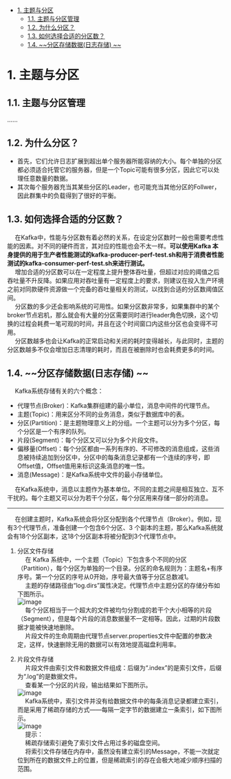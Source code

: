 <!-- TOC -->

- [1. 主题与分区](#1-主题与分区)
    - [1.1. 主题与分区管理](#11-主题与分区管理)
    - [1.2. 为什么分区？](#12-为什么分区)
    - [1.3. 如何选择合适的分区数？](#13-如何选择合适的分区数)
    - [1.4. ~~分区存储数据(日志存储) ~~](#14-分区存储数据日志存储-)

<!-- /TOC -->

# 1. 主题与分区

## 1.1. 主题与分区管理  
......

## 1.2. 为什么分区？  

* 首先，它们允许日志扩展到超出单个服务器所能容纳的大小。每个单独的分区都必须适合托管它的服务器，但是一个Topic可能有很多分区，因此它可以处理任意数量的数据。 
* 其次每个服务器充当其某些分区的Leader，也可能充当其他分区的Follwer，因此群集中的负载得到了很好的平衡。  

<!-- 
&emsp;从数据组织形式来说，kafka有三层形式，kafka有多个主题，每个主题有多个分区，每个分区又有多条消息。  
&emsp;而每个分区可以分布到不同的机器上，这样一来，从服务端来说，分区可以实现高伸缩性，以及负载均衡，动态调节的能力。  
-->

## 1.3. 如何选择合适的分区数？  
&emsp; 在Kafka中，性能与分区数有着必然的关系，在设定分区数时一般也需要考虑性能的因素。对不同的硬件而言，其对应的性能也会不太一样。**可以使用Kafka 本身提供的用于生产者性能测试的kafka-producer-perf-test.sh和用于消费者性能测试的kafka-consumer-perf-test.sh来进行测试。**  
&emsp; 增加合适的分区数可以在一定程度上提升整体吞吐量，但超过对应的阈值之后吞吐量不升反降。如果应用对吞吐量有一定程度上的要求，则建议在投入生产环境之前对同款硬件资源做一个完备的吞吐量相关的测试，以找到合适的分区数阈值区间。  
&emsp; 分区数的多少还会影响系统的可用性。如果分区数非常多，如果集群中的某个broker节点宕机，那么就会有大量的分区需要同时进行leader角色切换，这个切换的过程会耗费一笔可观的时间，并且在这个时间窗口内这些分区也会变得不可用。  
&emsp; 分区数越多也会让Kafka的正常启动和关闭的耗时变得越长，与此同时，主题的分区数越多不仅会增加日志清理的耗时，而且在被删除时也会耗费更多的时间。  

## 1.4. ~~分区存储数据(日志存储) ~~ 
<!-- 
消息在分区上的存储（Partition、Replica、Log和LogSegment的关系）
&emsp; 假设有一个 Kafka 集群，Broker 个数为 3，Topic 个数为 1，Partition 个数为 3，Replica 个数为 2。Partition 的物理分布如下图所示。  
![image](https://gitee.com/wt1814/pic-host/raw/master/images/microService/mq/kafka/kafka-83.png)  
&emsp; 从上图可以看出，该 Topic 由三个 Partition 构成，并且每个 Partition 由主从两个副本构成。每个 Partition 的主从副本分布在不同的 Broker 上，通过这点也可以看出，当某个 Broker 宕机时，可以将分布在其他 Broker 上的从副本设置为主副本，因为只有主副本对外提供读写请求，当然在最新的 2.x 版本中从副本也可以对外读请求了。将主从副本分布在不同的Broker上从而提高系统的可用性。   
&emsp; Partition 的实际物理存储是以 Log 文件的形式展示的，而每个Log文件又以多个LogSegment组成。Kafka 为什么要这么设计呢？其实原因比较简单，随着消息的不断写入，Log 文件肯定是越来越大，Kafka 为了方便管理，将一个大文件切割成一个一个的LogSegment来进行管理；每个LogSegment由数据文件和索引文件构成，数据文件是用来存储实际的消息内容，而索引文件是为了加快消息内容的读取。  
&emsp; 可能又有朋友会问，Kafka本身消费是以Partition维度顺序消费消息的，磁盘在顺序读的时候效率很高完全没有必要使用索引啊。其实Kafka为了满足一些特殊业务需求，比如要随机消费 Partition 中的消息，此时可以先通过索引文件快速定位到消息的实际存储位置，然后进行处理。  

&emsp; **总结一下 Partition、Replica、Log 和 LogSegment 之间的关系。** 消息是以 Partition 维度进行管理的，为了提高系统的可用性，每个 Partition 都可以设置相应的 Replica 副本数，一般在创建 Topic 的时候同时指定 Replica 的个数；Partition 和 Replica 的实际物理存储形式是通过 Log 文件展现的，为了防止消息不断写入，导致 Log 文件大小持续增长，所以将 Log 切割成一个一个的 LogSegment 文件。  
&emsp; 注意： 在同一时刻，每个主 Partition 中有且只有一个 LogSegment 被标识为可写入状态，当一个 LogSegment 文件大小超过一定大小后（比如当文件大小超过 1G，这个就类似于 HDFS 存储的数据文件，HDFS 中数据文件达到 128M 的时候就会被分出一个新的文件来存储数据），就会新创建一个 LogSegment 来继续接收新写入的消息。  
-->
&emsp; Kafka系统存储有关的六个概念：  
  
* 代理节点(Broker)：Kafka集群组建的最小单位，消息中间件的代理节点。  
* 主题(Topic)：用来区分不同的业务消息，类似于数据库中的表。  
* 分区(Partition)：是主题物理意义上的分组。一个主题可以分为多个分区，每个分区是一个有序的队列。  
* 片段(Segment)：每个分区又可以分为多个片段文件。  
* 偏移量(Offset)：每个分区都由一系列有序的、不可修改的消息组成，这些消息被持续追加到分区中，分区中的每条消息记录都有一个连续的序号，即Offset值，Offset值用来标识这条消息的唯一性。  
* 消息(Message)：是Kafka系统中文件的最小存储单位。  

&emsp; 在Kafka系统中，消息以主题作为基本单位。不同的主题之间是相互独立、互不干扰的。每个主题又可以分为若干个分区，每个分区用来存储一部分的消息。  

----

<!-- 深入理解kafka：核心设计 第5章 -->
&emsp; 在创建主题时，Kafka系统会将分区分配到各个代理节点（Broker）。例如，现有3个代理节点，准备创建一个包含6个分区、3 个副本的主题，那么Kafka系统就会有18个分区副本，这18个分区副本将被分配到3个代理节点中。  
1. 分区文件存储  
&emsp; 在 Kafka 系统中，一个主题（Topic）下包含多个不同的分区（Partition），每个分区为单独的一个目录。分区的命名规则为：主题名+有序序号。第一个分区的序号从0开始，序号最大值等于分区总数减1。  
&emsp; 主题的存储路径由“log.dirs”属性决定。代理节点中主题分区的存储分布如下图所示。  
![image](https://gitee.com/wt1814/pic-host/raw/master/images/microService/mq/kafka/kafka-108.png)  
&emsp; 每个分区相当于一个超大的文件被均匀分割成的若干个大小相等的片段（Segment），但是每个片段的消息数据量不一定相等。因此，过期的片段数据才能被快速地删除。  
&emsp; 片段文件的生命周期由代理节点server.properties文件中配置的参数决定，这样，快速删除无用的数据可以有效地提高磁盘利用率。  

2. 片段文件存储  
&emsp; 片段文件由索引文件和数据文件组成：后缀为“.index”的是索引文件，后缀为“.log”的是数据文件。  
&emsp; 查看某一个分区的片段，输出结果如下图所示。  
![image](https://gitee.com/wt1814/pic-host/raw/master/images/microService/mq/kafka/kafka-109.png)  
&emsp; Kafka系统中，索引文件并没有给数据文件中的每条消息记录都建立索引，而是采用了稀疏存储的方式——每隔一定字节的数据建立一条索引，如下图所示。  
![image](https://gitee.com/wt1814/pic-host/raw/master/images/microService/mq/kafka/kafka-110.png)  
&emsp; 提示：  
&emsp; 稀疏存储索引避免了索引文件占用过多的磁盘空间。  
&emsp; 将索引文件存储在内存中，虽然没有建立索引的Message，不能一次就定位到所在的数据文件上的位置，但是稀疏索引的存在会极大地减少顺序扫描的范围。  

